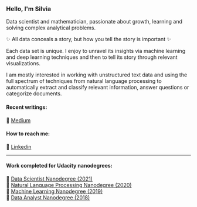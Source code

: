 ### Hello, I'm Silvia 

Data scientist and mathematician, passionate about growth, learning and solving complex analytical problems. 

✨ All data conceals a story, but how you tell the story is important ✨

Each data set is unique. I enjoy to unravel its insights via machine learning and deep learning techniques and then to tell its story through relevant visualizations.

I am mostly interested in working with unstructured text data and using the full spectrum of techniques from natural language processing to automatically extract and classify relevant information, answer questions or categorize documents.

#### Recent writings:
  🔹 [Medium](https://medium.com/@silviaonofrei) 

#### How to reach me:
  🔹 [Linkedin](https://www.linkedin.com/in/silviaeonofrei/)  
  
***
 
#### Work completed for Udacity nanodegrees:    
   🔹 [Data Scientist Nanodegree (2021)](https://solana.github.io/Elements_of_Data_Science/)  
   🔹 [Natural Language Processing Nanodegree (2020)](https://solanao.github.io/Elements_of_NLP/)   
   🔹 [Machine Learning Nanodegree (2019)](https://solanao.github.io/Elements_of_Machine_Learning/)   
   🔹 [Data Analyst Nanodegree (2018)](https://solanao.github.io/Exploratory_Data_Analysis/)


<!--
**SolanaO/SolanaO** is a ✨ _special_ ✨ repository because its `README.md` (this file) appears on your GitHub profile.

#### I’m currently working on:
   🔸 [Topic modelling with Bert on a collection of blogs](https://github.com/SolanaO/Medium_Dataset)  
   🔸 [Recommenders on a corpus of short texts](https://github.com/SolanaO/Recommendation_Systems)
  
#### Most recent projects:
🔹 [Topic Modelling with Healthcare Spark NLP](https://github.com/SolanaO/SparkNLP_Study)  
🔹 [Customer Churn Prediction](https://github.com/SolanaO/Customer_Churn_Prediction)   

Here are some ideas to get you started:

- 🔭 I’m currently working on ...
- 🌱 I’m currently learning ...
- 👯 I’m looking to collaborate on ...
- 🤔 I’m looking for help with ...
- 💬 Ask me about ...
- 📫 How to reach me: ...
- 😄 Pronouns: ...
- ⚡ Fun fact: ...

#### Personal blog - under construction
  🔸[Cybernated Stories](https://solanao.github.io/cybernated_stories/) - longer stories of data science and math 

-->






